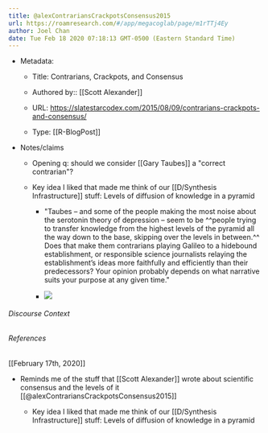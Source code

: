 ```yaml
---
title: @alexContrariansCrackpotsConsensus2015
url: https://roamresearch.com/#/app/megacoglab/page/m1rTTj4Ey
author: Joel Chan
date: Tue Feb 18 2020 07:18:13 GMT-0500 (Eastern Standard Time)
---
```


- Metadata:

    - Title: Contrarians, Crackpots, and Consensus

    - Authored by:: [[Scott Alexander]]

    - URL: https://slatestarcodex.com/2015/08/09/contrarians-crackpots-and-consensus/

    - Type: [[R-BlogPost]]
- Notes/claims

    - Opening q: should we consider [[Gary  Taubes]] a "correct contrarian"?

    - Key idea I liked that made me think of our [[D/Synthesis Infrastructure]] stuff: Levels of diffusion of knowledge in a pyramid

        - "Taubes – and some of the people making the most noise about the serotonin theory of depression – seem to be ^^people trying to transfer knowledge from the highest levels of the pyramid all the way down to the base, skipping over the levels in between.^^ Does that make them contrarians playing Galileo to a hidebound establishment, or responsible science journalists relaying the establishment’s ideas more faithfully and efficiently than their predecessors? Your opinion probably depends on what narrative suits your purpose at any given time."

        - ![](https://firebasestorage.googleapis.com/v0/b/firescript-577a2.appspot.com/o/imgs%2Fapp%2Fmegacoglab%2FdN-J6PiE1k?alt=media&token=b6d5b119-60f0-4d1c-9881-e1c2871043c7)

###### Discourse Context



###### References

[[February 17th, 2020]]

- Reminds me of the stuff that [[Scott Alexander]] wrote about scientific consensus and the levels of it [[@alexContrariansCrackpotsConsensus2015]]

    - Key idea I liked that made me think of our [[D/Synthesis Infrastructure]] stuff: Levels of diffusion of knowledge in a pyramid
